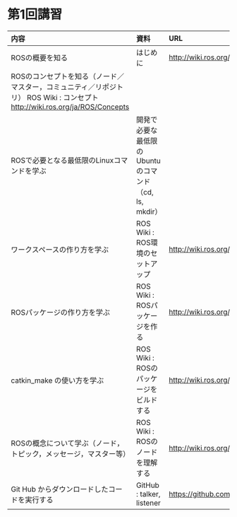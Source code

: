 # 第1回講習

|内容|資料|URL|
|:-|:-|:-|
|ROSの概要を知る|はじめに|http://wiki.ros.org/ja/ROS/Introduction|
|ROSのコンセプトを知る（ノード／マスター，コミュニティ／リポジトリ）	ROS Wiki : コンセプト	http://wiki.ros.org/ja/ROS/Concepts
|ROSで必要となる最低限のLinuxコマンドを学ぶ|開発で必要な最低限のUbuntuのコマンド（cd, ls, mkdir）	| |
|ワークスペースの作り方を学ぶ|ROS Wiki : ROS環境のセットアップ|http://wiki.ros.org/ja/ROS/Tutorials/InstallingandConfiguringROSEnvironment|
|ROSパッケージの作り方を学ぶ|ROS Wiki : ROSパッケージを作る|http://wiki.ros.org/ja/ROS/Tutorials/CreatingPackage|
|catkin_make の使い方を学ぶ|ROS Wiki : ROSのパッケージをビルドする|http://wiki.ros.org/ja/ROS/Tutorials/BuildingPackages|
|ROSの概念について学ぶ（ノード，トピック，メッセージ，マスター等）|ROS Wiki : ROSのノードを理解する|http://wiki.ros.org/ja/ROS/Tutorials/UnderstandingNodes|
|Git Hub からダウンロードしたコードを実行する|GitHub : talker, listener|https://github.com/ros/ros_tutorials|